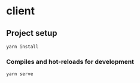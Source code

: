 # client

## Project setup
```
yarn install
```

### Compiles and hot-reloads for development
```
yarn serve
```

